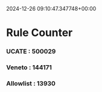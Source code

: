 2024-12-26 09:10:47.347748+00:00
# Rule Counter 
 ### UCATE : 500029

 ### Veneto : 144171

 ### Allowlist : 13930